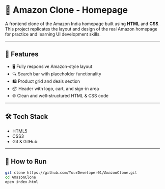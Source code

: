 # 🛒 Amazon Clone - Homepage

A frontend clone of the Amazon India homepage built using **HTML** and **CSS**. This project replicates the layout and design of the real Amazon homepage for practice and learning UI development skills.

---

## 📌 Features

- 🖥️ Fully responsive Amazon-style layout
- 🔍 Search bar with placeholder functionality
- 🛍️ Product grid and deals section
- 📦 Header with logo, cart, and sign-in area
- 🌐 Clean and well-structured HTML & CSS code

---

## 🛠️ Tech Stack

- HTML5  
- CSS3  
- Git & GitHub  

---

## 🚀 How to Run

```bash
git clone https://github.com/YourDeveloper01/AmazonClone.git
cd AmazonClone
open index.html

